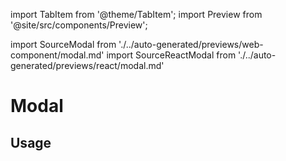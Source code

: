 import TabItem from '@theme/TabItem';
import Preview from '@site/src/components/Preview';

import SourceModal from './../auto-generated/previews/web-component/modal.md'
import SourceReactModal from './../auto-generated/previews/react/modal.md'

# Modal

## Usage

<Preview name="modal" height="35rem">
  <TabItem value="javascript">
    <SourceModal />
  </TabItem>
  <TabItem value="react">
    <SourceReactModal />
  </TabItem>
</Preview>
